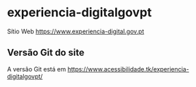 # experiencia-digitalgovpt
 Sítio Web https://www.experiencia-digital.gov.pt
 
 ## Versão Git do site
 A versão Git está em https://www.acessibilidade.tk/experiencia-digitalgovpt/
